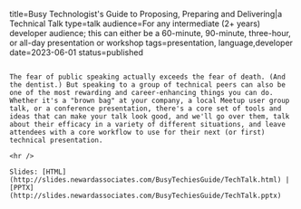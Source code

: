 title=Busy Technologist's Guide to Proposing, Preparing and Delivering|a Technical Talk
type=talk
audience=For any intermediate (2+ years) developer audience; this can either be a 60-minute, 90-minute, three-hour, or all-day presentation or workshop
tags=presentation, language,developer
date=2023-06-01
status=published
~~~~~~

The fear of public speaking actually exceeds the fear of death. (And the dentist.) But speaking to a group of technical peers can also be one of the most rewarding and career-enhancing things you can do. Whether it's a "brown bag" at your company, a local Meetup user group talk, or a conference presentation, there's a core set of tools and ideas that can make your talk look good, and we'll go over them, talk about their efficacy in a variety of different situations, and leave attendees with a core workflow to use for their next (or first) technical presentation.
    
<hr />

Slides: [HTML](http://slides.newardassociates.com/BusyTechiesGuide/TechTalk.html) | [PPTX](http://slides.newardassociates.com/BusyTechiesGuide/TechTalk.pptx)
